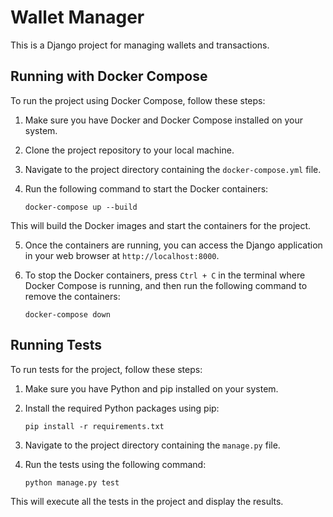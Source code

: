 # Wallet Manager

This is a Django project for managing wallets and transactions.

## Running with Docker Compose

To run the project using Docker Compose, follow these steps:

1. Make sure you have Docker and Docker Compose installed on your system.
2. Clone the project repository to your local machine.
3. Navigate to the project directory containing the `docker-compose.yml` file.
4. Run the following command to start the Docker containers:

    ```
    docker-compose up --build
    ```

This will build the Docker images and start the containers for the project.

5. Once the containers are running, you can access the Django application in your web browser
   at `http://localhost:8000`.

6. To stop the Docker containers, press `Ctrl + C` in the terminal where Docker Compose is running, and then run the
   following command to remove the containers:

    ```
    docker-compose down
    ```

## Running Tests

To run tests for the project, follow these steps:

1. Make sure you have Python and pip installed on your system.
2. Install the required Python packages using pip:

    ```
    pip install -r requirements.txt
    ```

3. Navigate to the project directory containing the `manage.py` file.
4. Run the tests using the following command:

    ```
    python manage.py test
    ```

This will execute all the tests in the project and display the results.